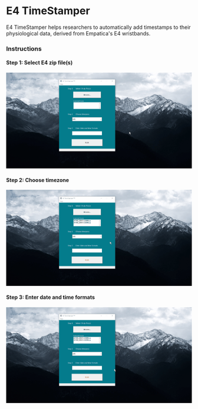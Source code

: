 # E4 TimeStamper
E4 TimeStamper helps researchers to automatically add timestamps to their physiological data, derived from Empatica's E4 wristbands.


### Instructions
#### Step 1:  Select E4 zip file(s)
<img src="https://github.com/imranture/E4-TimeStamper/blob/master/instructions/select_e4_zip_files.gif"/>

#### Step 2:  Choose timezone
<img src="https://github.com/imranture/E4-TimeStamper/blob/master/instructions/choose_timezone.gif"/>

#### Step 3:  Enter date and time formats
<img src="https://github.com/imranture/E4-TimeStamper/blob/master/instructions/enter_date_and_time_formats.gif"/>
